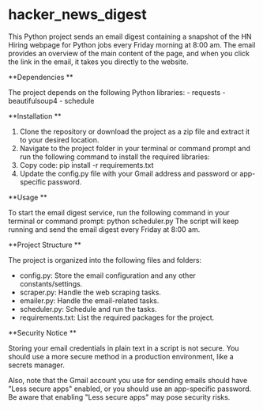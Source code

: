 # hacker_news_digest

This Python project sends an email digest containing a snapshot of the HN Hiring webpage for Python jobs every Friday morning at 8:00 am. The email provides an overview of the main content of the page, and when you click the link in the email, it takes you directly to the website.

**Dependencies
**

  The project depends on the following Python libraries:
    - requests
    - beautifulsoup4
    - schedule

**Installation
**

1. Clone the repository or download the project as a zip file and extract it to your desired location.
2. Navigate to the project folder in your terminal or command prompt and run the following command to install the required libraries:
3. Copy code: pip install -r requirements.txt
4. Update the config.py file with your Gmail address and password or app-specific password.

**Usage
**

To start the email digest service, run the following command in your terminal or command prompt:
  python scheduler.py
The script will keep running and send the email digest every Friday at 8:00 am.

**Project Structure
** 

The project is organized into the following files and folders:
  - config.py: Store the email configuration and any other constants/settings.
  - scraper.py: Handle the web scraping tasks.
  - emailer.py: Handle the email-related tasks.
  - scheduler.py: Schedule and run the tasks.
  - requirements.txt: List the required packages for the project.


**Security Notice
**

Storing your email credentials in plain text in a script is not secure. You should use a more secure method in a production environment, like a secrets manager.

Also, note that the Gmail account you use for sending emails should have "Less secure apps" enabled, or you should use an app-specific password. Be aware that enabling "Less secure apps" may pose security risks.
